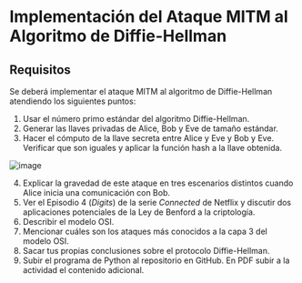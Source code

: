 # Implementación del Ataque MITM al Algoritmo de Diffie-Hellman

## Requisitos

Se deberá implementar el ataque MITM al algoritmo de Diffie-Hellman atendiendo los siguientes puntos:

1. Usar el número primo estándar del algoritmo Diffie-Hellman.
2. Generar las llaves privadas de Alice, Bob y Eve de tamaño estándar.
3. Hacer el cómputo de la llave secreta entre Alice y Eve y Bob y Eve. Verificar que son iguales y aplicar la función hash a la llave obtenida.

![image](https://github.com/user-attachments/assets/254a3575-a7b4-4c36-a44e-515c5e52fb08)


4. Explicar la gravedad de este ataque en tres escenarios distintos cuando Alice inicia una comunicación con Bob.
5. Ver el Episodio 4 (*Digits*) de la serie *Connected* de Netflix y discutir dos aplicaciones potenciales de la Ley de Benford a la criptología.
6. Describir el modelo OSI.
7. Mencionar cuáles son los ataques más conocidos a la capa 3 del modelo OSI.
8. Sacar tus propias conclusiones sobre el protocolo Diffie-Hellman.
9. Subir el programa de Python al repositorio en GitHub. En PDF subir a la actividad el contenido adicional.
